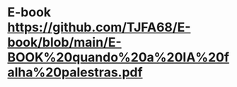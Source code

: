 # E-book https://github.com/TJFA68/E-book/blob/main/E-BOOK%20quando%20a%20IA%20falha%20palestras.pdf

